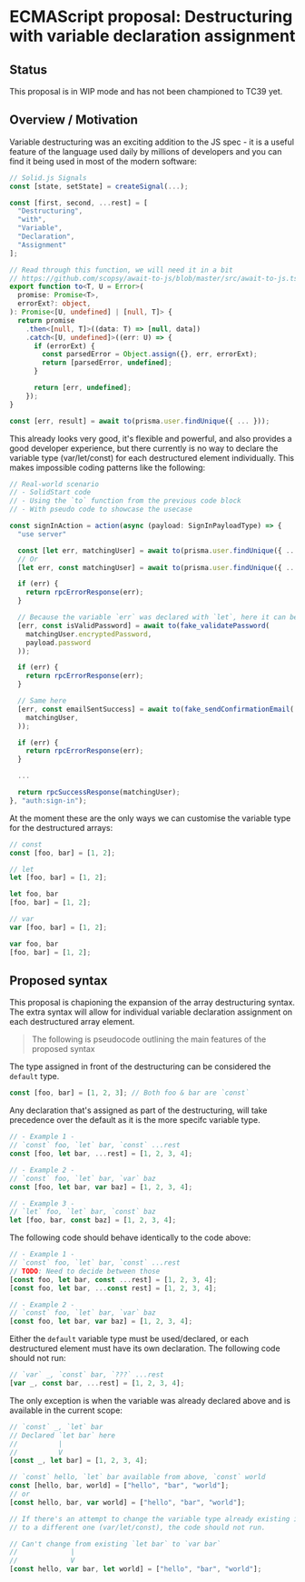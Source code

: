 # ECMAScript proposal: Destructuring with variable declaration assignment

## Status

This proposal is in WIP mode and has not been championed to TC39 yet.

## Overview / Motivation

Variable destructuring was an exciting addition to the JS spec - it is a useful feature of the language used daily by millions of developers and you can find it being used in most of the modern software:

```typescript
// Solid.js Signals
const [state, setState] = createSignal(...);

const [first, second, ...rest] = [
  "Destructuring",
  "with",
  "Variable",
  "Declaration",
  "Assignment"
];

// Read through this function, we will need it in a bit
// https://github.com/scopsy/await-to-js/blob/master/src/await-to-js.ts
export function to<T, U = Error>(
  promise: Promise<T>,
  errorExt?: object,
): Promise<[U, undefined] | [null, T]> {
  return promise
    .then<[null, T]>((data: T) => [null, data])
    .catch<[U, undefined]>((err: U) => {
      if (errorExt) {
        const parsedError = Object.assign({}, err, errorExt);
        return [parsedError, undefined];
      }

      return [err, undefined];
    });
}

const [err, result] = await to(prisma.user.findUnique({ ... }));
```

This already looks very good, it's flexible and powerful, and also provides a good developer experience, but there currently is no way to declare the variable type (var/let/const) for each destructured element individually. This makes impossible coding patterns like the following:

```typescript
// Real-world scenario
// - SolidStart code
// - Using the `to` function from the previous code block
// - With pseudo code to showcase the usecase

const signInAction = action(async (payload: SignInPayloadType) => {
  "use server"

  const [let err, matchingUser] = await to(prisma.user.findUnique({ ... }));
  // Or
  [let err, const matchingUser] = await to(prisma.user.findUnique({ ... }));

  if (err) {
    return rpcErrorResponse(err);
  }

  // Because the variable `err` was declared with `let`, here it can be reused
  [err, const isValidPassword] = await to(fake_validatePassword(
    matchingUser.encryptedPassword,
    payload.password
  ));

  if (err) {
    return rpcErrorResponse(err);
  }

  // Same here
  [err, const emailSentSuccess] = await to(fake_sendConfirmationEmail(
    matchingUser,
  ));

  if (err) {
    return rpcErrorResponse(err);
  }

  ...

  return rpcSuccessResponse(matchingUser);
}, "auth:sign-in");
```

At the moment these are the only ways we can customise the variable type for the destructured arrays:

```typescript
// const
const [foo, bar] = [1, 2];

// let
let [foo, bar] = [1, 2];

let foo, bar
[foo, bar] = [1, 2];

// var
var [foo, bar] = [1, 2];

var foo, bar
[foo, bar] = [1, 2];
```

## Proposed syntax

This proposal is chapioning the expansion of the array destructuring syntax. The extra syntax will allow for individual variable declaration assignment on each destructured array element.

> The following is pseudocode outlining the main features of the proposed syntax

The type assigned in front of the destructuring can be considered the `default` type.

```typescript
const [foo, bar] = [1, 2, 3]; // Both foo & bar are `const`
```

Any declaration that's assigned as part of the destructuring, will take precedence over the default as it is the more specifc variable type.

```typescript
// - Example 1 -
// `const` foo, `let` bar, `const` ...rest
const [foo, let bar, ...rest] = [1, 2, 3, 4];

// - Example 2 -
// `const` foo, `let` bar, `var` baz
const [foo, let bar, var baz] = [1, 2, 3, 4];

// - Example 3 -
// `let` foo, `let` bar, `const` baz
let [foo, bar, const baz] = [1, 2, 3, 4];
```

The following code should behave identically to the code above:

```typescript
// - Example 1 -
// `const` foo, `let` bar, `const` ...rest
// TODO: Need to decide between those
[const foo, let bar, const ...rest] = [1, 2, 3, 4];
[const foo, let bar, ...const rest] = [1, 2, 3, 4];

// - Example 2 -
// `const` foo, `let` bar, `var` baz
[const foo, let bar, var baz] = [1, 2, 3, 4];
```

Either the `default` variable type must be used/declared, or each destructured element must have its own declaration. The following code should not run:

```typescript
// `var` _, `const` bar, `???` ...rest
[var _, const bar, ...rest] = [1, 2, 3, 4];
```

The only exception is when the variable was already declared above and is available in the current scope:

```typescript
// `const` _, `let` bar
// Declared `let bar` here
//          |
//          V
[const _, let bar] = [1, 2, 3, 4];

// `const` hello, `let` bar available from above, `const` world
const [hello, bar, world] = ["hello", "bar", "world"];
// or
[const hello, bar, var world] = ["hello", "bar", "world"];

// If there's an attempt to change the variable type already existing in scope
// to a different one (var/let/const), the code should not run. 

// Can't change from existing `let bar` to `var bar`
//             |
//             V
[const hello, var bar, let world] = ["hello", "bar", "world"];
```

